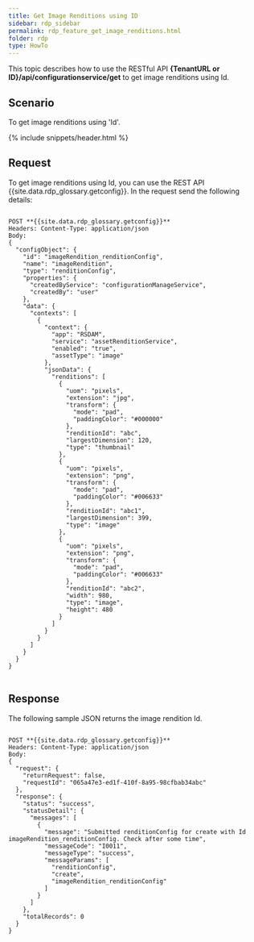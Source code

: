 ```yaml
---
title: Get Image Renditions using ID
sidebar: rdp_sidebar
permalink: rdp_feature_get_image_renditions.html
folder: rdp
type: HowTo
---
```


This topic describes how to use the RESTful API **{TenantURL or ID}/api/configurationservice/get** to get image renditions using Id.

## Scenario

To get image renditions using 'Id'.

{% include snippets/header.html %}

## Request

To get image renditions using Id, you can use the REST API {{site.data.rdp_glossary.getconfig}}. In the request send the following details:

<pre>
<code>
POST **{{site.data.rdp_glossary.getconfig}}**
Headers: Content-Type: application/json
Body:
{
  "configObject": {
    "id": "imageRendition_renditionConfig",
    "name": "imageRendition",
    "type": "renditionConfig",
    "properties": {
      "createdByService": "configurationManageService",
      "createdBy": "user"
    },
    "data": {
      "contexts": [
        {
          "context": {
            "app": "RSDAM",
            "service": "assetRenditionService",
            "enabled": "true",
            "assetType": "image"
          },
          "jsonData": {
            "renditions": [
              {
                "uom": "pixels",
                "extension": "jpg",
                "transform": {
                  "mode": "pad",
                  "paddingColor": "#000000"
                },
                "renditionId": "abc",
                "largestDimension": 120,
                "type": "thumbnail"
              },
              {
                "uom": "pixels",
                "extension": "png",
                "transform": {
                  "mode": "pad",
                  "paddingColor": "#006633"
                },
                "renditionId": "abc1",
                "largestDimension": 399,
                "type": "image"
              },
              {
                "uom": "pixels",
                "extension": "png",
                "transform": {
                  "mode": "pad",
                  "paddingColor": "#006633"
                },
                "renditionId": "abc2",
                "width": 980,
                "type": "image",
                "height": 480
              }
            ]
          }
        }
      ]
    }
  }
}
</code>
</pre>

## Response

The following sample JSON returns the image rendition Id.

<pre>
<code>
POST **{{site.data.rdp_glossary.getconfig}}**
Headers: Content-Type: application/json
Body:
{
  "request": {
    "returnRequest": false,
    "requestId": "065a47e3-ed1f-410f-8a95-98cfbab34abc"
  },
  "response": {
    "status": "success",
    "statusDetail": {
      "messages": [
        {
          "message": "Submitted renditionConfig for create with Id imageRendition_renditionConfig. Check after some time",
          "messageCode": "I0011",
          "messageType": "success",
          "messageParams": [
            "renditionConfig",
            "create",
            "imageRendition_renditionConfig"
          ]
        }
      ]
    },
    "totalRecords": 0
  }
}
</code>
</pre>